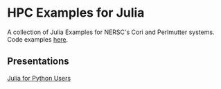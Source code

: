 # HPC Examples for Julia

A collection of Julia Examples for NERSC's Cori and Perlmutter systems. Code
examples [here](https://github.com/JBlaschke/HPC-Julia}).

## Presentations

[Julia for Python Users](julia%20for%20python%20users)
